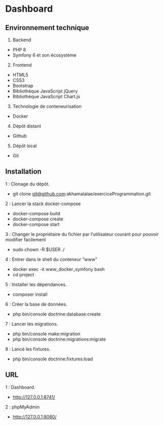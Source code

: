 # Dashboard

## Environnement technique

  1. Backend
  - PHP 8
  - Symfony 6 et son écosystème

2. Frontend
  - HTML5
  - CSS3
  - Bootstrap
  - Bibliothèque JavaScript jQuery
  - Bibliothèque JavaScript Chart.js 

3. Technologie de conteneurisation
  - Docker

4. Dépôt distant
  - Github

5. Dépôt local
  - Git

## Installation

1 : Clonage du dépôt.
  - git clone git@github.com:akhamalalae/exerciceProgrammation.git

2 : Lancer la stack docker-compose
  - docker-compose build
  - docker-compose create
  - docker-compose start 

3 : Changer le propriétaire du fichier par l’utilisateur courant pour pouvoir modifier facilement
  - sudo chown -R $USER ./

4 : Entrer dans le shell du conteneur “www”
  - docker exec -it www_docker_symfony bash
  - cd project

5 : Installer les dépendances.
   - composer install

6 : Créer la base de données.
  - php bin/console doctrine:database:create

7 : Lancer les migrations.
  - php bin/console make:migration
  - php bin/console doctrine:migrations:migrate

8 : Lancé les fixtures.
  - php bin/console doctrine:fixtures:load


## URL

1 : Dashboard.
   - http://127.0.0.1:8741/

2 : phpMyAdmin
  - http://127.0.0.1:8080/
